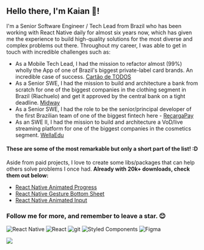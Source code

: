## Hello there, I'm Kaian 👋!

I'm a Senior Software Engineer / Tech Lead from Brazil who has been working with React Native daily for almost six years now, which has given me the experience to build high-quality solutions for the most diverse and complex problems out there. Throughout my career, I was able to get in touch with incredible challenges such as:

- As a Mobile Tech Lead, I had the mission to refactor almost (99%) wholly the App of one of Brazil's biggest private-label card brands. An incredible case of success. [Cartão de TODOS](https://cartaodetodos.com.br/)
- As a Senior SWE, I had the mission to build and architecture a bank from scratch for one of the biggest companies in the clothing segment in Brazil (Riachuelo) and get it approved by the central bank on a tight deadline. [Midway](https://www.midway.com.br/)
- As a Senior SWE, I had the role to be the senior/principal developer of the first Brazilian team of one of the biggest fintech here - [RecargaPay](https://recargapay.com.br/)
- As an SWE II, I had the mission to build and architecture a VoD/live streaming platform for one of the biggest companies in the cosmetics segment. [WellaEdu](https://www.wellaedu.com.br/)

#### These are some of the most remarkable but only a short part of the list! :D

Aside from paid projects, I love to create some libs/packages that can help others solve problems I once had. **Already with 20k+ downloads, check them out below:**

- [React Native Animated Progress](https://github.com/kcotias/react-native-animated-progress)
- [React Native Gesture Bottom Sheet](https://github.com/kcotias/react-native-gesture-bottom-sheet)
- [React Native Animated Input](https://github.com/kcotias/react-native-animated-input)

### Follow me for more, and remember to leave a star. 😊

<p>
  <img alt="React Native" src="https://img.shields.io/badge/-React_Native-45b8d8?style=flat-rounded&logo=react&logoColor=white" />
  <img alt="React" src="https://img.shields.io/badge/-React-20242a?style=flat-rounded&logo=react&logoColor=61dafb" />
  <img alt="git" src="https://img.shields.io/badge/-Git-F05032?style=flat-rounded&logo=git&logoColor=white" />
  <img alt="Styled Components" src="https://img.shields.io/badge/-Styled_Components-db7092?style=flat-rounded&logo=styled-components&logoColor=white" />
  <img alt="Figma" src="https://img.shields.io/badge/-Figma-111111?style=flat-rounded&logo=Figma&logoColor=white" />
</p>

  <img align="center" src="https://github-readme-stats.vercel.app/api?username=kcotias&show_icons=true&theme=vue-dark&count_private=true" />

